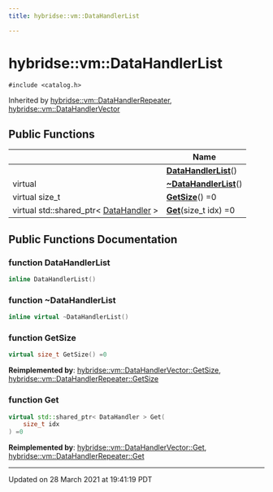 ```yaml
---
title: hybridse::vm::DataHandlerList

---
```


# hybridse::vm::DataHandlerList




`#include <catalog.h>`

Inherited by [hybridse::vm::DataHandlerRepeater](/hybridse/usage/api/markdown/Classes/classhybridse_1_1vm_1_1_data_handler_repeater.md), [hybridse::vm::DataHandlerVector](/hybridse/usage/api/markdown/Classes/classhybridse_1_1vm_1_1_data_handler_vector.md)

## Public Functions

|                | Name           |
| -------------- | -------------- |
| | **[DataHandlerList](/hybridse/usage/api/markdown/Classes/classhybridse_1_1vm_1_1_data_handler_list.md#function-datahandlerlist)**() |
| virtual | **[~DataHandlerList](/hybridse/usage/api/markdown/Classes/classhybridse_1_1vm_1_1_data_handler_list.md#function-~datahandlerlist)**() |
| virtual size_t | **[GetSize](/hybridse/usage/api/markdown/Classes/classhybridse_1_1vm_1_1_data_handler_list.md#function-getsize)**() =0 |
| virtual std::shared_ptr< [DataHandler](/hybridse/usage/api/markdown/Classes/classhybridse_1_1vm_1_1_data_handler.md) > | **[Get](/hybridse/usage/api/markdown/Classes/classhybridse_1_1vm_1_1_data_handler_list.md#function-get)**(size_t idx) =0 |

## Public Functions Documentation

### function DataHandlerList

```cpp
inline DataHandlerList()
```


### function ~DataHandlerList

```cpp
inline virtual ~DataHandlerList()
```


### function GetSize

```cpp
virtual size_t GetSize() =0
```


**Reimplemented by**: [hybridse::vm::DataHandlerVector::GetSize](/hybridse/usage/api/markdown/Classes/classhybridse_1_1vm_1_1_data_handler_vector.md#function-getsize), [hybridse::vm::DataHandlerRepeater::GetSize](/hybridse/usage/api/markdown/Classes/classhybridse_1_1vm_1_1_data_handler_repeater.md#function-getsize)


### function Get

```cpp
virtual std::shared_ptr< DataHandler > Get(
    size_t idx
) =0
```


**Reimplemented by**: [hybridse::vm::DataHandlerVector::Get](/hybridse/usage/api/markdown/Classes/classhybridse_1_1vm_1_1_data_handler_vector.md#function-get), [hybridse::vm::DataHandlerRepeater::Get](/hybridse/usage/api/markdown/Classes/classhybridse_1_1vm_1_1_data_handler_repeater.md#function-get)


-------------------------------

Updated on 28 March 2021 at 19:41:19 PDT